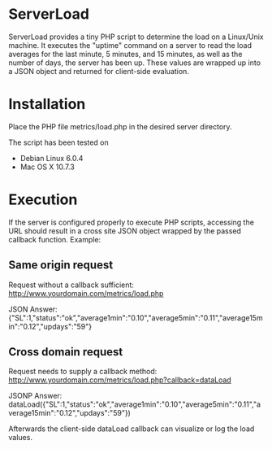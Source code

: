 ServerLoad
==========

ServerLoad provides a tiny PHP script to determine the load on a Linux/Unix
machine. It executes the "uptime" command on a server to read the load 
averages for the last minute, 5 minutes, and 15 minutes, as well as the
number of days, the server has been up. These values are wrapped up into a
JSON object and returned for client-side evaluation.

Installation
============

Place the PHP file metrics/load.php in the desired server directory.

The script has been tested on
- Debian Linux 6.0.4
- Mac OS X 10.7.3

Execution
=========

If the server is configured properly to execute PHP scripts, accessing the 
URL should result in a cross site JSON object wrapped by the passed callback
function. Example:

Same origin request
-------------------

Request without a callback sufficient: 
http://www.yourdomain.com/metrics/load.php

JSON Answer:
{"SL":1,"status":"ok","average1min":"0.10","average5min":"0.11","average15min":"0.12","updays":"59"}

Cross domain request
--------------------

Request needs to supply a callback method: 
http://www.yourdomain.com/metrics/load.php?callback=dataLoad

JSONP Answer:
dataLoad({"SL":1,"status":"ok","average1min":"0.10","average5min":"0.11","average15min":"0.12","updays":"59"})

Afterwards the client-side dataLoad callback can visualize or log the
load values.
